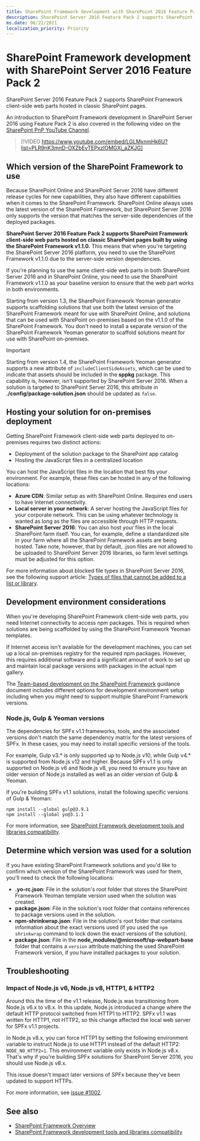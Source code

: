 ```yaml
---
title: SharePoint Framework development with SharePoint 2016 Feature Pack 2
description: SharePoint Server 2016 Feature Pack 2 supports SharePoint Framework client-side web parts hosted in classic SharePoint pages.
ms.date: 06/22/2021
localization_priority: Priority
---
```

# SharePoint Framework development with SharePoint Server 2016 Feature Pack 2

SharePoint Server 2016 Feature Pack 2 supports SharePoint Framework client-side web parts hosted in classic SharePoint pages.

An introduction to SharePoint Framework development in SharePoint Server 2016 using Feature Pack 2 is also covered in the following video on the [SharePoint PnP YouTube Channel](https://www.youtube.com/watch?v=LGLMxnmHk6U&list=PLR9nK3mnD-OXZbEvTEPxzIOMGXj_aZKJG).

> [!VIDEO https://www.youtube.com/embed/LGLMxnmHk6U?list=PLR9nK3mnD-OXZbEvTEPxzIOMGXj_aZKJG]

## Which version of the SharePoint Framework to use

Because SharePoint Online and SharePoint Server 2016 have different release cycles for new capabilities, they also have different capabilities when it comes to the SharePoint Framework. SharePoint Online always uses the latest version of the SharePoint Framework, but SharePoint Server 2016 only supports the version that matches the server-side dependencies of the deployed packages.

**SharePoint Server 2016 Feature Pack 2 supports SharePoint Framework client-side web parts hosted on classic SharePoint pages built by using the SharePoint Framework v1.1.0.** This means that when you're targeting the SharePoint Server 2016 platform, you need to use the SharePoint Framework v1.1.0 due to the server-side version dependencies.

If you're planning to use the same client-side web parts in both SharePoint Server 2016 and in SharePoint Online, you need to use the SharePoint Framework v1.1.0 as your baseline version to ensure that the web part works in both environments.

Starting from version 1.3, the SharePoint Framework Yeoman generator supports scaffolding solutions that use both the latest version of the SharePoint Framework meant for use with SharePoint Online, and solutions that can be used with SharePoint on-premises based on the v1.1.0 of the SharePoint Framework. You don't need to install a separate version of the SharePoint Framework Yeoman generator to scaffold solutions meant for use with SharePoint on-premises.

> [!IMPORTANT]
> Starting from version 1.4, the SharePoint Framework Yeoman generator supports a new attribute of `includeClientSideAssets`, which can be used to indicate that assets should be included in the **sppkg** package. This capability is, however, isn't supported by SharePoint Server 2016. When a solution is targeted to SharePoint Server 2016, this attribute in **./config/package-solution.json** should be updated as `false`.

## Hosting your solution for on-premises deployment

Getting SharePoint Framework client-side web parts deployed to on-premises requires two distinct actions:

- Deployment of the solution package to the SharePoint app catalog
- Hosting the JavaScript files in a centralized location

You can host the JavaScript files in the location that best fits your environment. For example, these files can be hosted in any of the following locations:

- **Azure CDN**: Similar setup as with SharePoint Online. Requires end users to have Internet connectivity.
- **Local server in your network**: A server hosting the JavaScript files for your corporate network. This can be using whatever technology is wanted as long as the files are accessible through HTTP requests.
- **SharePoint Server 2016**: You can also host your files in the local SharePoint farm itself. You can, for example, define a standardized site in your farm where all the SharePoint Framework assets are being hosted. Take note, however, that by default, .json files are not allowed to be uploaded to SharePoint Server 2016 libraries, so farm level settings must be adjusted for this option.

For more information about blocked file types in SharePoint Server 2016, see the following support article: [Types of files that cannot be added to a list or library](https://support.office.com/article/Types-of-files-that-cannot-be-added-to-a-list-or-library-30be234d-e551-4c2a-8de8-f8546ffbf5b3#ID0EAADAAA=2016).

## Development environment considerations

When you're developing SharePoint Framework client-side web parts, you need Internet connectivity to access npm packages. This is required when solutions are being scaffolded by using the SharePoint Framework Yeoman templates.

If Internet access isn't available for the development machines, you can set up a local on-premises registry for the required npm packages. However, this requires additional software and a significant amount of work to set up and maintain local package versions with packages in the actual npm gallery.

The [Team-based development on the SharePoint Framework](team-based-development-on-sharepoint-framework.md) guidance document includes different options for development environment setup including when you might need to support multiple SharePoint Framework versions.

### Node.js, Gulp & Yeoman versions

The dependencies for SPFx v1.1 frameworks, tools, and the associated versions don't match the same dependency matrix for the latest versions of SPFx. In these cases, you may need to install specific versions of the tools.

For example, Gulp v3.* is only supported up to Node.js v10, while Gulp v4.* is supported from Node.js v12 and higher. Because SPFx v1.1 is only supported on Node.js v6 and Node.js v8, you need to ensure you have an older version of Node.js installed as well as an older version of Gulp & Yeoman.

If you're building SPFx v1.1 solutions, install the following specific versions of Gulp & Yeoman:

```console
npm install --global gulp@3.9.1
npm install --global yo@3.1.1
```

For more information, see [SharePoint Framework development tools and libraries compatibility](compatibility.md).

## Determine which version was used for a solution

If you have existing SharePoint Framework solutions and you'd like to confirm which version of the SharePoint Framework was used for them, you'll need to check the following locations:

- **.yo-rc.json**: File in the solution's root folder that stores the SharePoint Framework Yeoman template version used when the solution was created.
- **package.json**: File in the solution's root folder that contains references to package versions used in the solution.
- **npm-shrinkwrap.json**: File in the solution's root folder that contains information about the exact versions used (if you used the `npm shrinkwrap` command to lock down the exact versions of the solution).
- **package.json**: File in the **node_modules/@microsoft/sp-webpart-base** folder that contains a `version` attribute matching the used SharePoint Framework version, if you have installed packages to your solution.

## Troubleshooting

### Impact of Node.js v6, Node.js v8, HTTP1, & HTTP2

Around this the time of the v1.1 release, Node.js was transitioning from Node.js v6.x to v8.x. In this update, Node.js introduced a change where the default HTTP protocol switched from HTTP1 to HTTP2. SPFx v1.1 was written for HTTP1, not HTTP2, so this change affected the local web server for SPFx v1.1 projects.

In Node.js v8.x, you can force HTTP1 by setting the following environment variable to instruct Node.js to use HTTP1 instead of the default HTTP2: `NODE_NO_HTTP2=1`. This environment variable only exists in Node.js v8.x. That's why if you're building SPFx solutions for SharePoint Server 2016, you should use Node.js v8.x.

This issue doesn't impact later versions of SPFx because they've been updated to support HTTPs.

For more information, see [issue #1002](https://github.com/SharePoint/sp-dev-docs/issues/1002).

## See also

- [SharePoint Framework Overview](sharepoint-framework-overview.md)
- [SharePoint Framework development tools and libraries compatibility](compatibility.md)
